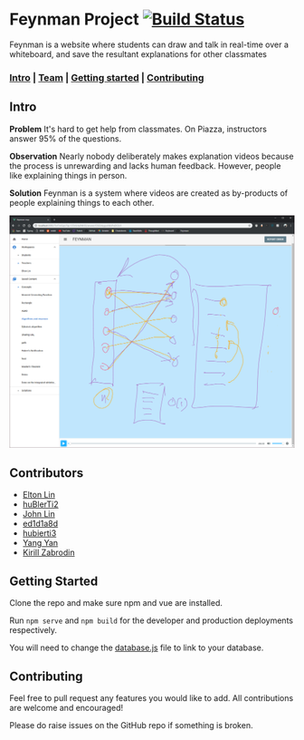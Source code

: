 # Feynman Project   [![Build Status](https://travis-ci.com/LingDingDong/feynman-mvp.svg?branch=master)](https://travis-ci.com/LingDingDong/feynman-mvp)

Feynman is a website where students can draw and talk in real-time over a whiteboard, and save the resultant explanations for other classmates

### [Intro](https://github.com/LingDingDong/feynman-mvp#intro) | [Team](https://github.com/LingDingDong/feynman-mvp#team) | [Getting started](https://github.com/LingDingDong/feynman-mvp#getting-started) | [Contributing](https://github.com/LingDingDong/feynman-mvp#contributing)

## Intro

**Problem**
It's hard to get help from classmates. On Piazza, instructors answer 95% of the questions.

**Observation**
Nearly nobody deliberately makes explanation videos because the process is unrewarding and lacks human feedback. However, people like explaining things in person. 

**Solution**
Feynman is a system where videos are created as by-products of people explaining things to each other.

![A sample solution](docs/answer.PNG)

## Contributors

* [Elton Lin](https://github.com/LingDingDong)
* [huBlerTi2](https://github.com/huBIerTi2)
* [John Lin](https://github.com/linjohnjohn)
* [ed1d1a8d](https://github.com/ed1d1a8d)
* [hubierti3](https://github.com/hubierti3)
* [Yang Yan](https://github.com/GilgameshxZero)
* [Kirill Zabrodin](https://github.com/kirillzabrodin)

## Getting Started

Clone the repo and make sure npm and vue are installed.

Run `npm serve` and `npm build` for the developer and production deployments respectively.

You will need to change the [database.js](src\database.js) file to link to your database.

## Contributing

Feel free to pull request any features you would like to add. All contributions are welcome and encouraged! 

Please do raise issues on the GitHub repo if something is broken.
